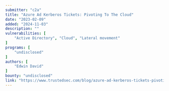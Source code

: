 ```yaml
---
submitter: "c2a"
title: "Azure Ad Kerberos Tickets: Pivoting To The Cloud"
date: "2023-02-09"
added: "2024-11-03"
description: ""
vulnerabilities: [
    "Active Directory", "Cloud", "Lateral movement"
]
programs: [
    "undisclosed"
]
authors: [
    "Edwin David"
]
bounty: "undisclosed"
link: "https://www.trustedsec.com/blog/azure-ad-kerberos-tickets-pivoting-to-the-cloud/"
---
```





